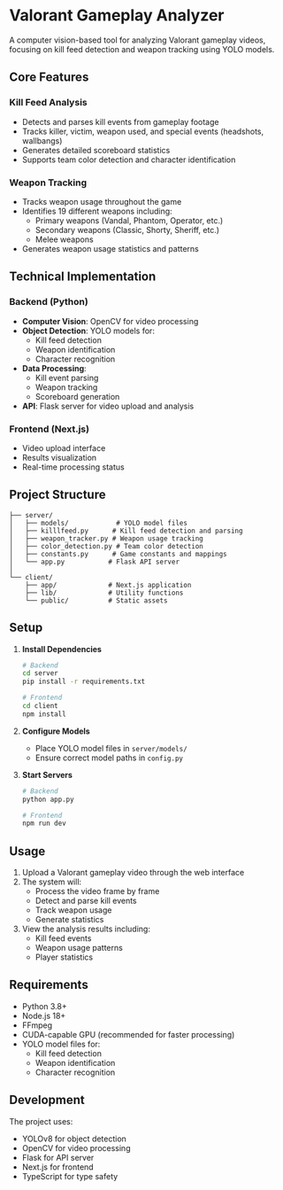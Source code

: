 # Valorant Gameplay Analyzer

A computer vision-based tool for analyzing Valorant gameplay videos, focusing on kill feed detection and weapon tracking using YOLO models.

## Core Features

### Kill Feed Analysis
- Detects and parses kill events from gameplay footage
- Tracks killer, victim, weapon used, and special events (headshots, wallbangs)
- Generates detailed scoreboard statistics
- Supports team color detection and character identification

### Weapon Tracking
- Tracks weapon usage throughout the game
- Identifies 19 different weapons including:
  - Primary weapons (Vandal, Phantom, Operator, etc.)
  - Secondary weapons (Classic, Shorty, Sheriff, etc.)
  - Melee weapons
- Generates weapon usage statistics and patterns

## Technical Implementation

### Backend (Python)
- **Computer Vision**: OpenCV for video processing
- **Object Detection**: YOLO models for:
  - Kill feed detection
  - Weapon identification
  - Character recognition
- **Data Processing**: 
  - Kill event parsing
  - Weapon tracking
  - Scoreboard generation
- **API**: Flask server for video upload and analysis

### Frontend (Next.js)
- Video upload interface
- Results visualization
- Real-time processing status

## Project Structure

```
├── server/
│   ├── models/            # YOLO model files
│   ├── killlfeed.py      # Kill feed detection and parsing
│   ├── weapon_tracker.py # Weapon usage tracking
│   ├── color_detection.py # Team color detection
│   ├── constants.py      # Game constants and mappings
│   └── app.py           # Flask API server
│
└── client/
    ├── app/             # Next.js application
    ├── lib/             # Utility functions
    └── public/          # Static assets
```

## Setup

1. **Install Dependencies**
   ```bash
   # Backend
   cd server
   pip install -r requirements.txt
   
   # Frontend
   cd client
   npm install
   ```

2. **Configure Models**
   - Place YOLO model files in `server/models/`
   - Ensure correct model paths in `config.py`

3. **Start Servers**
   ```bash
   # Backend
   python app.py
   
   # Frontend
   npm run dev
   ```

## Usage

1. Upload a Valorant gameplay video through the web interface
2. The system will:
   - Process the video frame by frame
   - Detect and parse kill events
   - Track weapon usage
   - Generate statistics
3. View the analysis results including:
   - Kill feed events
   - Weapon usage patterns
   - Player statistics

## Requirements

- Python 3.8+
- Node.js 18+
- FFmpeg
- CUDA-capable GPU (recommended for faster processing)
- YOLO model files for:
  - Kill feed detection
  - Weapon identification
  - Character recognition

## Development

The project uses:
- YOLOv8 for object detection
- OpenCV for video processing
- Flask for API server
- Next.js for frontend
- TypeScript for type safety
